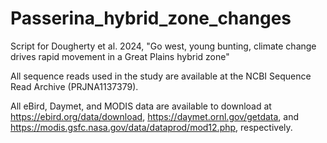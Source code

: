 # Passerina_hybrid_zone_changes

Script for Dougherty et al. 2024, "Go west, young bunting, climate change drives rapid movement in a Great Plains hybrid zone"

All sequence reads used in the study are available at the NCBI Sequence Read Archive (PRJNA1137379).

All eBird, Daymet, and MODIS data are available to download at https://ebird.org/data/download, https://daymet.ornl.gov/getdata, and https://modis.gsfc.nasa.gov/data/dataprod/mod12.php, respectively.

